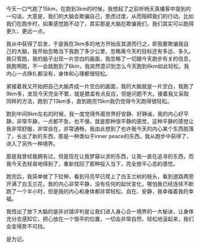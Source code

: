 今天一口气跑了15km，在跑到3km的时候，我想起了之前听杨天真播客中提到的一句话，大意是，我们的大脑会欺骗自己，思虑过度，从而阻碍我们的行动。比如我们在跑步时，如果感觉跑不动了，其实那是大脑在欺骗我们，我们其实可以跑得更久、更远一点。

我从中获得了启发，于是我在3km多的地方开始反其道而行之，即我要欺骗我自己的大脑，我开始忽略当下我跑了多少公里，忽略离今天的目标还有多远、多久。我只管跑，我的脑子出现一片空白的画面，我忽略了一切跟今天跑步有关的信息，我跑啊跑，不一会就跑到了6km，我突然意识到怎么今天跑到6km如此轻松，我内心一点挣扎都没有，身体和心理都很轻松。

紧接着我又开始把自己大脑弄成一片空白的画面，我的大脑就是一片空白，我跑了9km多，发现今天完全不累，就是膝盖有点反应，但是问题不大。接着我又采取同样的方法，跑到了13km多，直到跑完15km我仍觉得今天跑得很轻松。

跑到中间8km左右的时候，我一度觉得外面世界好安静、好静谧，我的内心好平静，非常平静，一点都不急，也不慢，就是那种很平静的感觉，这种平静的感觉让我非常舒服，非常自在，非常通畅，我由此想到了也许我今天的内心某个东西脱落了，长出了新的东西，那是一种类似于inner peace的东西，我从跑步中获得了，进入了另外一种境界。

那是我曾经我拥有过，但是现在让我梦寐以求的东西，让我一直在追寻的东西，而我今天去轻易地得到了，重新找回了那种投入当下，完全放平心态的感觉。

跑完后，我简单做了下拉伸，看到月亮早已爬上了白玉兰树的枝头，看到道路两旁开满了白玉兰花，我的内心非常平静，没有任何的起伏变化，哪怕我已经连续不断跑了一个半小时，但是我的内心和身体都非常轻松、自在、安静，我幸福着我的幸福。

我悟出了放下大脑的是非对错评判是让我们进入身心合一境界的一大秘诀，让身体充分去感知它，把心放在一个很平的位置，一切会非常自然、轻松地滚起来，我们会变得势不可挡。

是为记。
